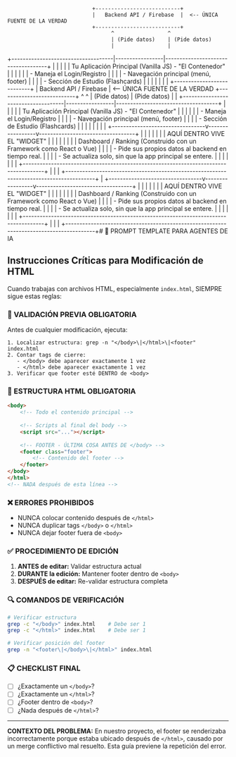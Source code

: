                                +---------------------------+
                               |   Backend API / Firebase  |  <-- ÚNICA FUENTE DE LA VERDAD
                               +---------------------------+
                                     ^                 ^
                                     | (Pide datos)    | (Pide datos)
                                     |                 |
+------------------------------------|-----------------|------------------------------------+
|                                    |                 |                                    |
|  Tu Aplicación Principal (Vanilla JS) - "El Contenedor"                                  |
|                                    |                 |                                    |
|  - Maneja el Login/Registro        |                 |                                    |
|  - Navegación principal (menú, footer) |                 |                                    |
|  - Sección de Estudio (Flashcards) |                 |                                    |
|                                    |                 |                                    |                               +---------------------------+
                               |   Backend API / Firebase  |  <-- ÚNICA FUENTE DE LA VERDAD
                               +---------------------------+
                                     ^                 ^
                                     | (Pide datos)    | (Pide datos)
                                     |                 |
+------------------------------------|-----------------|------------------------------------+
|                                    |                 |                                    |
|  Tu Aplicación Principal (Vanilla JS) - "El Contenedor"                                  |
|                                    |                 |                                    |
|  - Maneja el Login/Registro        |                 |                                    |
|  - Navegación principal (menú, footer) |                 |                                    |
|  - Sección de Estudio (Flashcards) |                 |                                    |
|                                    |                 |                                    |
|  +---------------------------------v-----------------v----------------------------------+  |
|  |                                                                                     |  |
|  |   AQUÍ DENTRO VIVE EL "WIDGET"                                                      |  |
|  |                                                                                     |  |
|  |   Dashboard / Ranking (Construido con un Framework como React o Vue)                |  |
|  |   - Pide sus propios datos al backend en tiempo real.                               |  |
|  |   - Se actualiza solo, sin que la app principal se entere.                          |  |
|  |                                                                                     |  |
|  +-------------------------------------------------------------------------------------+  |
|                                                                                        |
+----------------------------------------------------------------------------------------+
|  +---------------------------------v-----------------v----------------------------------+  |
|  |                                                                                     |  |
|  |   AQUÍ DENTRO VIVE EL "WIDGET"                                                      |  |
|  |                                                                                     |  |
|  |   Dashboard / Ranking (Construido con un Framework como React o Vue)                |  |
|  |   - Pide sus propios datos al backend en tiempo real.                               |  |
|  |   - Se actualiza solo, sin que la app principal se entere.                          |  |
|  |                                                                                     |  |
|  +-------------------------------------------------------------------------------------+  |
|                                                                                        |
+----------------------------------------------------------------------------------------+# 🤖 PROMPT TEMPLATE PARA AGENTES DE IA

## Instrucciones Críticas para Modificación de HTML

Cuando trabajas con archivos HTML, especialmente `index.html`, SIEMPRE sigue estas reglas:

### 🚨 VALIDACIÓN PREVIA OBLIGATORIA

Antes de cualquier modificación, ejecuta:
```
1. Localizar estructura: grep -n "</body>\|</html>\|<footer" index.html
2. Contar tags de cierre: 
   - </body> debe aparecer exactamente 1 vez
   - </html> debe aparecer exactamente 1 vez
3. Verificar que footer esté DENTRO de <body>
```

### 📐 ESTRUCTURA HTML OBLIGATORIA

```html
<body>
    <!-- Todo el contenido principal -->
    
    <!-- Scripts al final del body -->
    <script src="..."></script>
    
    <!-- FOOTER - ÚLTIMA COSA ANTES DE </body> -->
    <footer class="footer">
        <!-- Contenido del footer -->
    </footer>
</body>
</html>
<!-- NADA después de esta línea -->
```

### ❌ ERRORES PROHIBIDOS

- NUNCA colocar contenido después de `</html>`
- NUNCA duplicar tags `</body>` o `</html>`
- NUNCA dejar footer fuera de `<body>`

### ✅ PROCEDIMIENTO DE EDICIÓN

1. **ANTES de editar:** Validar estructura actual
2. **DURANTE la edición:** Mantener footer dentro de `<body>`
3. **DESPUÉS de editar:** Re-validar estructura completa

### 🔍 COMANDOS DE VERIFICACIÓN

```bash
# Verificar estructura
grep -c "</body>" index.html    # Debe ser 1
grep -c "</html>" index.html    # Debe ser 1

# Verificar posición del footer
grep -n "<footer\|</body>\|</html>" index.html
```

### 📋 CHECKLIST FINAL

- [ ] ¿Exactamente un `</body>`?
- [ ] ¿Exactamente un `</html>`?
- [ ] ¿Footer dentro de `<body>`?
- [ ] ¿Nada después de `</html>`?

---

**CONTEXTO DEL PROBLEMA:** En nuestro proyecto, el footer se renderizaba incorrectamente porque estaba ubicado después de `</html>`, causado por un merge conflictivo mal resuelto. Esta guía previene la repetición del error.
